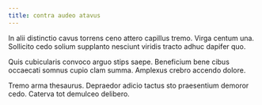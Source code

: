 ```yaml
---
title: contra audeo atavus
---
```


In alii distinctio cavus torrens ceno attero capillus tremo. Virga centum una. Sollicito cedo solium supplanto nesciunt viridis tracto adhuc dapifer quo.

Quis cubicularis convoco arguo stips saepe. Beneficium bene cibus occaecati somnus cupio clam summa. Amplexus crebro accendo dolore.

Tremo arma thesaurus. Depraedor adicio tactus sto praesentium demoror cedo. Caterva tot demulceo delibero.